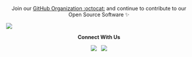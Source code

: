 

<p align="center">Join our <a href="https://github.com/catcrop/.github/issues/new?assignees=&labels=github-invitation&template=invitation.yml&title=Please+invite+me+to+the+GitHub+Community+Organization">GitHub Organization :octocat:</a> and continue to contribute to our Open Source Software ✨</p>
<img src="https://user-images.githubusercontent.com/73097560/115834477-dbab4500-a447-11eb-908a-139a6edaec5c.gif">

<p align="center"><strong>Connect With Us</strong></p>
<p align="center"> 
<a href="https://t.me/catcrop"><img src="https://img.icons8.com/color/48/000000/telegram-app--v1.png"/></a>
&nbsp;
<a href="https://github.com/catcrop"><img src="https://img.icons8.com/fluency/48/000000/github.png"/></a>
</p>
